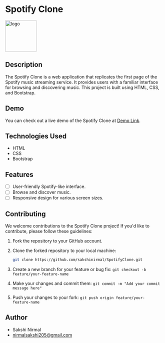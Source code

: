 # Spotify Clone
<img src="https://github.com/sakshinirmal/SpotifyClone/assets/122890275/9ba92d10-50d6-4293-8731-b399dd52d609" alt="logo" width="100" height="100">


## Description

The Spotify Clone is a web application that replicates the first page of the Spotify music streaming service. It provides users with a familiar interface for browsing and discovering music. This project is built using HTML, CSS, and Bootstrap.

## Demo

You can check out a live demo of the Spotify Clone at [Demo Link](https://sakshinirmal.github.io/SpotifyClone/).

## Technologies Used

- HTML
- CSS
- Bootstrap

## Features

- [ ] User-friendly Spotify-like interface.
- [ ] Browse and discover music.
- [ ] Responsive design for various screen sizes.

## Contributing

We welcome contributions to the Spotify Clone project! If you'd like to contribute, please follow these guidelines:

1. Fork the repository to your GitHub account.

2. Clone the forked repository to your local machine:
   ```bash
   git clone https://github.com/sakshinirmal/SpotifyClone.git

3. Create a new branch for your feature or bug fix:
   `git checkout -b feature/your-feature-name`
   
4. Make your changes and commit them:
   `git commit -m "Add your commit message here"`
  
5. Push your changes to your fork:
   `git push origin feature/your-feature-name`

## Author
 - Sakshi Nirmal
 - nirmalsakshi205@gmail.com
